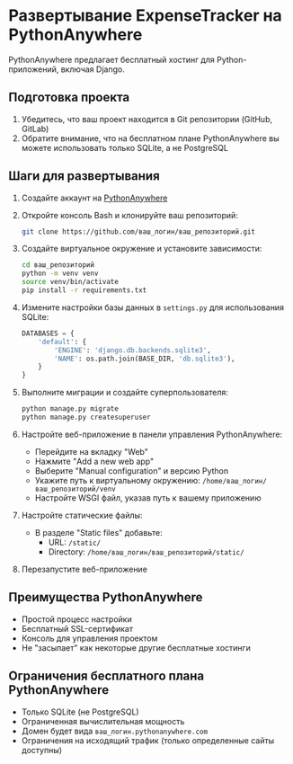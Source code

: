 # Развертывание ExpenseTracker на PythonAnywhere

PythonAnywhere предлагает бесплатный хостинг для Python-приложений, включая Django.

## Подготовка проекта

1. Убедитесь, что ваш проект находится в Git репозитории (GitHub, GitLab)
2. Обратите внимание, что на бесплатном плане PythonAnywhere вы можете использовать только SQLite, а не PostgreSQL

## Шаги для развертывания

1. Создайте аккаунт на [PythonAnywhere](https://www.pythonanywhere.com)
2. Откройте консоль Bash и клонируйте ваш репозиторий:
   ```bash
   git clone https://github.com/ваш_логин/ваш_репозиторий.git
   ```

3. Создайте виртуальное окружение и установите зависимости:
   ```bash
   cd ваш_репозиторий
   python -m venv venv
   source venv/bin/activate
   pip install -r requirements.txt
   ```

4. Измените настройки базы данных в `settings.py` для использования SQLite:
   ```python
   DATABASES = {
       'default': {
           'ENGINE': 'django.db.backends.sqlite3',
           'NAME': os.path.join(BASE_DIR, 'db.sqlite3'),
       }
   }
   ```

5. Выполните миграции и создайте суперпользователя:
   ```bash
   python manage.py migrate
   python manage.py createsuperuser
   ```

6. Настройте веб-приложение в панели управления PythonAnywhere:
   - Перейдите на вкладку "Web"
   - Нажмите "Add a new web app"
   - Выберите "Manual configuration" и версию Python
   - Укажите путь к виртуальному окружению: `/home/ваш_логин/ваш_репозиторий/venv`
   - Настройте WSGI файл, указав путь к вашему приложению

7. Настройте статические файлы:
   - В разделе "Static files" добавьте:
     - URL: `/static/`
     - Directory: `/home/ваш_логин/ваш_репозиторий/static/`

8. Перезапустите веб-приложение

## Преимущества PythonAnywhere

- Простой процесс настройки
- Бесплатный SSL-сертификат
- Консоль для управления проектом
- Не "засыпает" как некоторые другие бесплатные хостинги

## Ограничения бесплатного плана PythonAnywhere

- Только SQLite (не PostgreSQL)
- Ограниченная вычислительная мощность
- Домен будет вида `ваш_логин.pythonanywhere.com`
- Ограничения на исходящий трафик (только определенные сайты доступны)